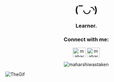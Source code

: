 <h1 align="center">(‾◡◝) </h1>
<h3 align="center">Learner.</h3>

<h3 align="center">Connect with me:</h3>
<p align="center">
<a href="https://twitter.com/maharshikattel" target="blank"><img align="center" src="https://raw.githubusercontent.com/rahuldkjain/github-profile-readme-generator/master/src/images/icons/Social/twitter.svg" alt="maharshikattel" height="30" width="40" /></a>
<a href="https://linkedin.com/in/maharshi-kattel-2772a5293" target="blank"><img align="center" src="https://raw.githubusercontent.com/rahuldkjain/github-profile-readme-generator/master/src/images/icons/Social/linked-in-alt.svg" alt="maharshi-kattel-2772a5293" height="30" width="40" /></a>
</p>
<p align="center"> <img src="https://komarev.com/ghpvc/?username=maharshiwastaken&label=Profile%20views&color=0e75b6&style=flat" alt="maharshiwastaken" /> </p>
<img src="https://gifdb.com/images/thumbnail/animated-programmer-guy-coding-790a0bs8e8thpisg.gif)https://gifdb.com/images/thumbnail/animated-programmer-guy-coding-790a0bs8e8thpisg.gif" alt="TheGif"loop>
